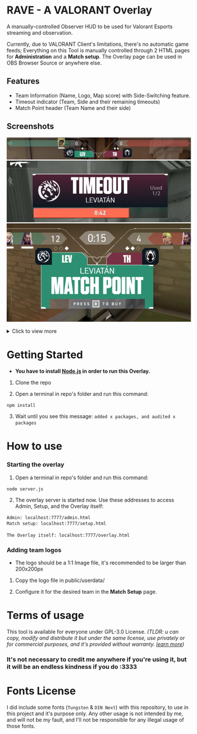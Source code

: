 # RAVE - A VALORANT Overlay

A manually-controlled Observer HUD to be used for Valorant Esports streaming and observation.

Currently, due to VALORANT Client's limitations, there's no automatic game feeds; Everything on this Tool is manually controlled through 2 HTML pages for **Administration** and a **Match setup**. The Overlay page can be used in OBS Browser Source or anywhere else.

## Features
* Team Information (Name, Logo, Map score) with Side-Switching feature.
* Timeout indicator (Team, Side and their remaining timeouts)
* Match Point header (Team Name and their side)

## Screenshots
![a screenshot](https://github.com/rvneXe/RAVE-Valorant-Overlay/blob/main/screenshots/heading.png?raw=true)
![a screenshot](https://github.com/rvneXe/RAVE-Valorant-Overlay/blob/main/screenshots/timeout.png?raw=true)
![a screenshot](https://github.com/rvneXe/RAVE-Valorant-Overlay/blob/main/screenshots/matchpoint.png?raw=true)
<details><summary>Click to view more</summary>

![a screenshot](https://github.com/rvneXe/RAVE-Valorant-Overlay/blob/main/screenshots/screenshot1.png?raw=true)
</details>

# Getting Started

*   **You have to install [Node.js]([https://nodejs.org/en/) in order to run this Overlay.**
    

1.  Clone the repo
    
2.  Open a terminal in repo's folder and run this command:
    

```
npm install
```

3.  Wait until you see this message: `added x packages, and audited x packages`
    

# How to use

### Starting the overlay

1.  Open a terminal in repo's folder and run this command:
    

```
node server.js
```

2.  The overlay server is started now. Use these addresses to access Admin, Setup, and the Overlay itself:
    

```
Admin: localhost:7777/admin.html
Match setup: localhost:7777/setup.html

The Overlay itself: localhost:7777/overlay.html
```

### Adding team logos

*   The logo should be a 1:1 Image file, it's recommended to be larger than 200x200px
    

1.  Copy the logo file in public/userdata/
    
2.  Configure it for the desired team in the **Match Setup** page.
    

# Terms of usage

This tool is available for everyone under GPL-3.0 License. _(TLDR: u can copy, modify and distribute it but under the same license, use privately or for commercial purposes, and it's provided without warranty. [learn more](https://gist.github.com/kn9ts/cbe95340d29fc1aaeaa5dd5c059d2e60))_

### It's not necessary to credit me anywhere if you're using it, but it will be an endless kindness if you do :3333

# Fonts License

I did include some fonts (`Tungsten` & `DIN Next`) with this repository, to use in this project and it's purpose only. Any other usage is not intended by me, and will not be my fault, and I'll not be responsible for any illegal usage of those fonts.